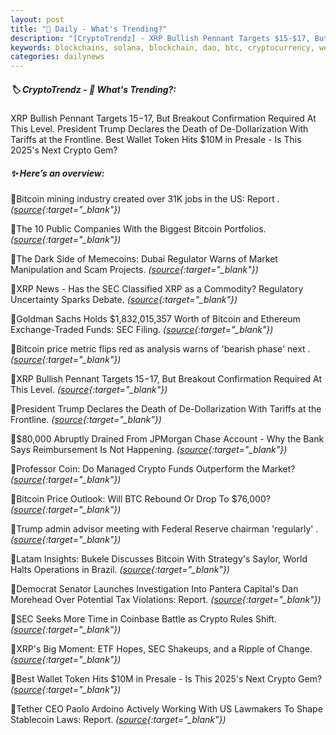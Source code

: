 ```yaml
---
layout: post
title: "🌌 Daily - What's Trending?"
description: "[CryptoTrendz] - XRP Bullish Pennant Targets $15-$17, But Breakout Confirmation Required At This Level. President Trump Declares the Death of De-Dollarization With Tariffs at the Frontline. Best Wallet Token Hits $10M in Presale - Is This 2025's Next Crypto Gem?"
keywords: blockchains, solana, blockchain, dao, btc, cryptocurrency, web3, crypto, trading
categories: dailynews
---
```


##### 🏷️ CryptoTrendz - 📌 *What's Trending?:*

XRP Bullish Pennant Targets $15-$17, But Breakout Confirmation Required At This Level. President Trump Declares the Death of De-Dollarization With Tariffs at the Frontline. Best Wallet Token Hits $10M in Presale - Is This 2025's Next Crypto Gem?

##### ✨ *Here’s an overview:*


🔹Bitcoin mining industry created over 31K jobs in the US: Report . *([source](https://s.avyag.com/544c){:target="_blank"})*

🔹The 10 Public Companies With the Biggest Bitcoin Portfolios. *([source](https://s.avyag.com/acyu){:target="_blank"})*

🔹The Dark Side of Memecoins: Dubai Regulator Warns of Market Manipulation and Scam Projects. *([source](https://s.avyag.com/o76z){:target="_blank"})*

🔹XRP News - Has the SEC Classified XRP as a Commodity? Regulatory Uncertainty Sparks Debate. *([source](https://s.avyag.com/7z4u){:target="_blank"})*

🔹Goldman Sachs Holds $1,832,015,357 Worth of Bitcoin and Ethereum Exchange-Traded Funds: SEC Filing. *([source](https://s.avyag.com/qi0d){:target="_blank"})*

🔹Bitcoin price metric flips red as analysis warns of 'bearish phase' next . *([source](https://s.avyag.com/t7er){:target="_blank"})*

🔹XRP Bullish Pennant Targets $15-$17, But Breakout Confirmation Required At This Level. *([source](https://s.avyag.com/20b9){:target="_blank"})*

🔹President Trump Declares the Death of De-Dollarization With Tariffs at the Frontline. *([source](https://s.avyag.com/kikx){:target="_blank"})*

🔹$80,000 Abruptly Drained From JPMorgan Chase Account - Why the Bank Says Reimbursement Is Not Happening. *([source](https://s.avyag.com/2ogd){:target="_blank"})*

🔹Professor Coin: Do Managed Crypto Funds Outperform the Market? *([source](https://s.avyag.com/dbc2){:target="_blank"})*

🔹Bitcoin Price Outlook: Will BTC Rebound Or Drop To $76,000? *([source](https://s.avyag.com/q8cy){:target="_blank"})*

🔹Trump admin advisor meeting with Federal Reserve chairman 'regularly' . *([source](https://s.avyag.com/w89p){:target="_blank"})*

🔹Latam Insights: Bukele Discusses Bitcoin With Strategy's Saylor, World Halts Operations in Brazil. *([source](https://s.avyag.com/2e66){:target="_blank"})*

🔹Democrat Senator Launches Investigation Into Pantera Capital's Dan Morehead Over Potential Tax Violations: Report. *([source](https://s.avyag.com/69vp){:target="_blank"})*

🔹SEC Seeks More Time in Coinbase Battle as Crypto Rules Shift. *([source](https://s.avyag.com/67kz){:target="_blank"})*

🔹XRP's Big Moment: ETF Hopes, SEC Shakeups, and a Ripple of Change. *([source](https://s.avyag.com/3skr){:target="_blank"})*

🔹Best Wallet Token Hits $10M in Presale - Is This 2025's Next Crypto Gem? *([source](https://s.avyag.com/dvd0){:target="_blank"})*

🔹Tether CEO Paolo Ardoino Actively Working With US Lawmakers To Shape Stablecoin Laws: Report. *([source](https://s.avyag.com/zx5s){:target="_blank"})*
